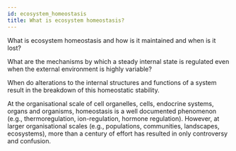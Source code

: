 ```yaml
---
id: ecosystem_homeostasis
title: What is ecosystem homeostasis?
---
```


What is ecosystem homeostasis and how is it maintained and when is it lost? 

What are the mechanisms by which a steady internal state is regulated even when the external environment is highly variable? 

When do alterations to the internal structures and functions of a system result in the breakdown of this homeostatic stability. 

At the organisational scale of cell organelles, cells, endocrine systems, organs and organisms, homeostasis is a well documented phenomenon (e.g., thermoregulation, ion-regulation, hormone regulation). However, at larger organisational scales (e.g., populations, communities, landscapes, ecosystems), more than a century of effort has resulted in only controversy and confusion. 
